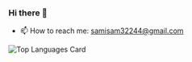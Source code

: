 ### Hi there 👋

- 📫 How to reach me: samisam32244@gmail.com



![Top Languages Card](https://github-readme-stats.vercel.app/api/top-langs/?username=databunks&layout=compact&theme=highcontrast)
